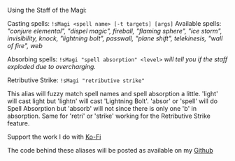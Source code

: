 Using the Staff of the Magi:
 
Casting spells:
`!sMagi <spell name> [-t targets] [args]`  Available spells: *"conjure elemental", "dispel magic", fireball, "flaming sphere", "ice storm", invisibility, knock, "lightning bolt", passwall, "plane shift", telekinesis, "wall of fire", web*
 
Absorbing spells:
`!sMagi "spell absorption" <level>`  *will tell you if the staff exploded due to overcharging.*
 
Retributive Strike:
`!sMagi "retributive strike"` 
 
This alias will fuzzy match spell names and spell absorption a little.  'light' will cast light but 'lightn' will cast 'Lightning Bolt'.  'absor' or 'spell' will do Spell Absorption but 'absorb' will not since there is only one 'b' in absorption.  Same for 'retri' or 'strike' working for the Retributive Strike feature.

 
Support the work I do with [Ko-Fi](https://ko-fi.com/thereverendb)
 
The code behind these aliases will be posted as available on my [Github](https://github.com/TheReverendB/avrae-aliases)